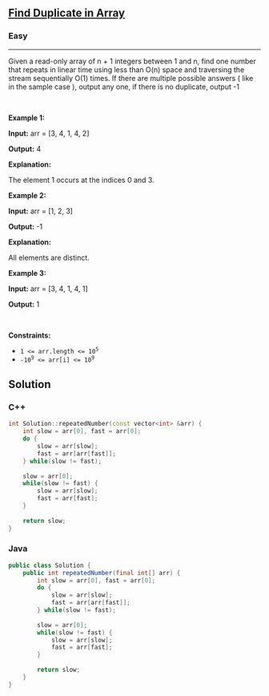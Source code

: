 <h2><a href="https://www.interviewbit.com/problems/find-duplicate-in-array/">Find Duplicate in Array</a></h2><h3>Easy</h3><hr>
<p>Given a read-only array of n + 1 integers between 1 and n, find one number that repeats in linear time using less than O(n) space and traversing the stream sequentially O(1) times.
If there are multiple possible answers ( like in the sample case ), output any one, if there is no duplicate, output -1</p>

<p>&nbsp;</p>
<p><strong class="example">Example 1:</strong></p>

<div class="example-block">
<p><strong>Input:</strong> <span class="example-io">arr = [3, 4, 1, 4, 2]</span></p>

<p><strong>Output:</strong> <span class="example-io">4</span></p>

<p><strong>Explanation:</strong></p>

<p>The element 1 occurs at the indices 0 and 3.</p>
</div>

<p><strong class="example">Example 2:</strong></p>

<div class="example-block">
<p><strong>Input:</strong> <span class="example-io">arr = [1, 2, 3]</span></p>

<p><strong>Output:</strong> <span class="example-io">-1</span></p>

<p><strong>Explanation:</strong></p>

<p>All elements are distinct.</p>
</div>

<p><strong class="example">Example 3:</strong></p>

<div class="example-block">
<p><strong>Input:</strong> <span class="example-io">arr = [3, 4, 1, 4, 1]</span></p>

<p><strong>Output:</strong> <span class="example-io">1</span></p>
</div>

<p>&nbsp;</p>
<p><strong>Constraints:</strong></p>

<ul>
	<li><code>1 &lt;= arr.length &lt;= 10<sup>5</sup></code></li>
	<li><code>-10<sup>9</sup> &lt;= arr[i] &lt;= 10<sup>9</sup></code></li>
</ul>

## Solution
### C++
```c++
int Solution::repeatedNumber(const vector<int> &arr) {
    int slow = arr[0], fast = arr[0];
    do {
        slow = arr[slow];
        fast = arr[arr[fast]];
    } while(slow != fast);
    
    slow = arr[0];
    while(slow != fast) {
        slow = arr[slow];
        fast = arr[fast];
    }
    
    return slow;
}
```

### Java
```java
public class Solution {
    public int repeatedNumber(final int[] arr) {
        int slow = arr[0], fast = arr[0];
        do {
            slow = arr[slow];
            fast = arr[arr[fast]];
        } while(slow != fast);
        
        slow = arr[0];
        while(slow != fast) {
            slow = arr[slow];
            fast = arr[fast];
        }
        
        return slow;
    }
}
```